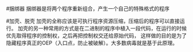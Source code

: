 #捆绑器
捆绑器是将两个程序重新组合，产生一个自己的特殊格式的程序

#加壳、脱壳
加壳的全称应该是可执行程序资源压缩，压缩后的程序可以直接运行。
加壳的另一种常用的方式是在二进制的程序中植入一段代码，在运行的时候优先取得程序的控制权，之后再把控制权交还给原始代码，
这样做的目的是为了隐藏程序真正的OEP（入口点，防止被破解）。大多数病毒就是基于此原理。